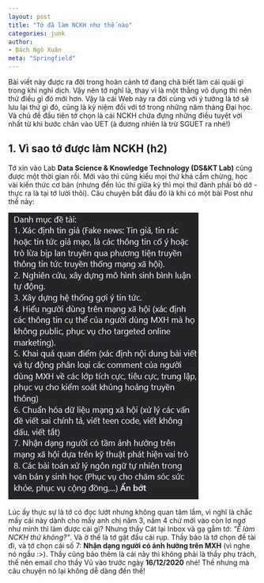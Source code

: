```yaml
---
layout: post
title: "Tớ đã làm NCKH như thế nào"
categories: junk
author:
- Bách Ngô Xuân
meta: "Springfield"
---
```

Bài viết này được ra đời trong hoàn cảnh tớ đang chả biết làm cái quái gì trong khi nghỉ dịch. Vậy nên tớ nghĩ là, thay vì là một thằng vô dụng thì nên thử điều gì đó mới hơn. Vậy là cái Web này ra đời cùng với ý tưởng là tớ sẽ lưu lại thứ gì đó, cũng là kỷ niệm đối với tớ trong những năm tháng Đại học. Và chủ đề đầu tiên tớ chọn là cái NCKH chứa đựng những điều tuyệt vời nhất từ khi bước chân vào UET (à đương nhiên là trừ SGUET ra nhé!)

## 1. Vì sao tớ được làm NCKH (h2)

Tớ xin vào Lab **Data Science & Knowledge Technology (DS&KT Lab)** cũng được một thời gian rồi. Mới vào thì cũng kiểu mọi thứ khá cầm chừng, học vài kiến thức cơ bản (nhưng đến lúc thi giữa kỳ thì mọi thứ đành phải bỏ dở - thực ra là tại tớ lười thôi). Câu chuyện bắt đầu đó là khi có một bài Post như thế này:

![Những đề tài của Lab khi đó](/assets/imageForNCKH/detai.jpg)

Lúc ấy thực sự là tớ có đọc lướt nhưng không quan tâm lắm, vì nghĩ là chắc mấy cái này dành cho mấy anh chị năm 3, năm 4 chứ mới vào còn lơ ngơ như mình thì làm được cái gì? Nhưng thầy Cát lại Inbox và gạ gẫm tớ: *"Ê làm NCKH thử không?"*. Và ờ thế là tớ gật đầu cái rụp. Thầy bảo là tớ chọn đề tài đi, và tớ chọn cái số 7: **Nhận dạng người có ảnh hưởng trên MXH** (vì nghe nó ngầu :>). Thầy cũng bảo thêm là cái này thì không phải là thầy phụ trách, thế nên email cho thầy Vũ vào trước ngày **16/12/2020** nhé! Thế nhưng mà câu chuyện nó lại không dễ dàng đến thế!